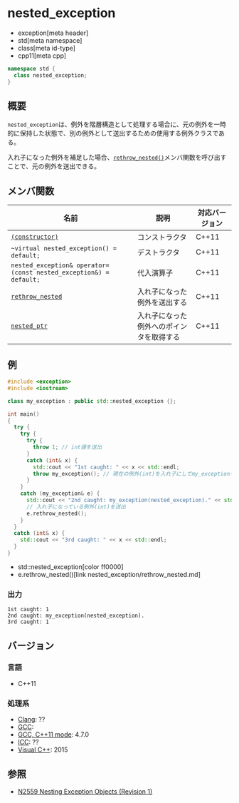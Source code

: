 # nested_exception
* exception[meta header]
* std[meta namespace]
* class[meta id-type]
* cpp11[meta cpp]

```cpp
namespace std {
  class nested_exception;
}
```

## 概要
`nested_exception`は、例外を階層構造として処理する場合に、元の例外を一時的に保持した状態で、別の例外として送出するための使用する例外クラスである。

入れ子になった例外を補足した場合、[`rethrow_nested()`](nested_exception/rethrow_nested.md)メンバ関数を呼び出すことで、元の例外を送出できる。


## メンバ関数

| 名前 | 説明 | 対応バージョン |
|------|------|----------------|
| [`(constructor)`](nested_exception/op_constructor.md) | コンストラクタ | C++11 |
| `~virtual nested_exception() = default;` | デストラクタ | C++11 |
| `nested_exception& operator=(const nested_exception&) = default;` | 代入演算子 | C++11 |
| [`rethrow_nested`](nested_exception/rethrow_nested.md) | 入れ子になった例外を送出する | C++11 |
| [`nested_ptr`](nested_exception/nested_ptr.md) | 入れ子になった例外へのポインタを取得する | C++11 |


## 例
```cpp example
#include <exception>
#include <iostream>

class my_exception : public std::nested_exception {};

int main()
{
  try {
    try {
      try {
        throw 1; // int値を送出
      }
      catch (int& x) {
        std::cout << "1st caught: " << x << std::endl;
        throw my_exception(); // 現在の例外(int)を入れ子にしてmy_exceptionを送出
      }
    }
    catch (my_exception& e) {
      std::cout << "2nd caught: my_exception(nested_exception)." << std::endl;
      // 入れ子になっている例外(int)を送出
      e.rethrow_nested();
    }
  }
  catch (int& x) {
    std::cout << "3rd caught: " << x << std::endl;
  }
}
```
* std::nested_exception[color ff0000]
* e.rethrow_nested()[link nested_exception/rethrow_nested.md]

### 出力
```
1st caught: 1
2nd caught: my_exception(nested_exception).
3rd caught: 1
```

## バージョン
### 言語
- C++11

### 処理系
- [Clang](/implementation.md#clang): ??
- [GCC](/implementation.md#gcc): 
- [GCC, C++11 mode](/implementation.md#gcc): 4.7.0
- [ICC](/implementation.md#icc): ??
- [Visual C++](/implementation.md#visual_cpp): 2015


## 参照
- [N2559 Nesting Exception Objects (Revision 1)](http://www.open-std.org/jtc1/sc22/wg21/docs/papers/2008/n2559.htm)

